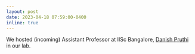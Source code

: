 ```yaml
---
layout: post
date: 2023-04-18 07:59:00-0400
inline: true
---
```


We hosted (incoming) Assistant Professor at IISc Bangalore, [Danish Pruthi](https://danishpruthi.com/) in our lab.

